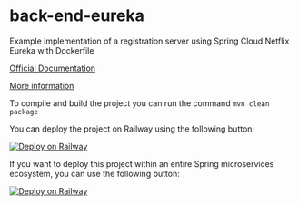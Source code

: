 # back-end-eureka

Example implementation of a registration server using Spring Cloud Netflix Eureka with Dockerfile

[Official Documentation](https://cloud.spring.io/spring-cloud-netflix/reference/html/)

[More information](https://www.baeldung.com/spring-cloud-netflix-eureka)

To compile and build the project you can run the command ``mvn clean package``

You can deploy the project on Railway using the following button:

[![Deploy on Railway](https://railway.app/button.svg)](https://railway.app/template/HM8cFB?referralCode=jesus-unir)


If you want to deploy this project within an entire Spring microservices ecosystem, you can use the following button:

[![Deploy on Railway](https://railway.app/button.svg)](https://railway.app/template/f6CKpT?referralCode=jesus-unir)